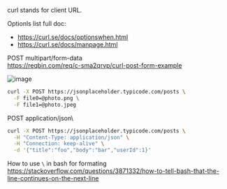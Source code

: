 curl stands for client URL.

Optionls list full doc:
- https://curl.se/docs/optionswhen.html
- https://curl.se/docs/manpage.html

POST multipart/form-data\
https://reqbin.com/req/c-sma2qrvp/curl-post-form-example

![image](https://github.com/user-attachments/assets/1e884918-d67a-47fb-a5d5-d5b4b4e160e7)

```bash
curl -X POST https://jsonplaceholder.typicode.com/posts \
  -F file0=@photo.png \
  -F file1=@photo.jpeg
```

POST application/json\
```bash
curl -X POST https://jsonplaceholder.typicode.com/posts \
  -H "Content-Type: application/json" \
  -H "Connection: keep-alive" \
  -d '{"title":"foo","body":"bar","userId":1}'
```

How to use ```\``` in bash for formating\
https://stackoverflow.com/questions/3871332/how-to-tell-bash-that-the-line-continues-on-the-next-line
